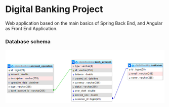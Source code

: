 # Digital Banking Project

Web application based on the main basics of Spring Back End, and Angular as Front End Application. 

### Database schema 

![](screenshots\database_schema.png)